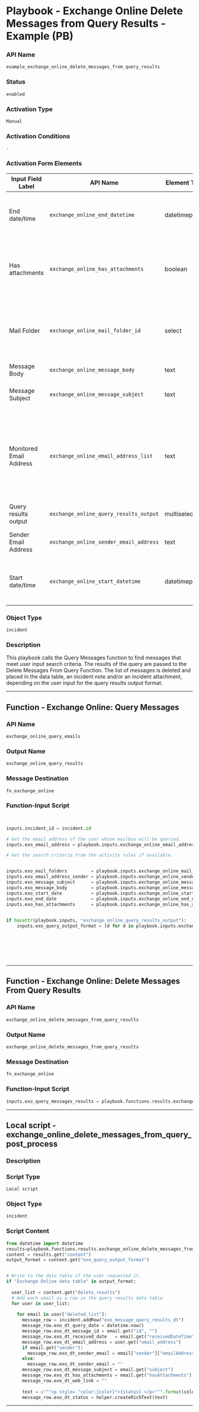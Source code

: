 <!--
    DO NOT MANUALLY EDIT THIS FILE
    THIS FILE IS AUTOMATICALLY GENERATED WITH resilient-sdk codegen
    Generated with resilient-sdk v51.0.1.1.824
-->

# Playbook - Exchange Online Delete Messages from Query Results - Example (PB)

### API Name
`example_exchange_online_delete_messages_from_query_results`

### Status
`enabled`

### Activation Type
`Manual`

### Activation Conditions
`-`

### Activation Form Elements
| Input Field Label | API Name | Element Type | Tooltip | Requirement |
| ----------------- | -------- | ------------ | ------- | ----------- |
| End date/time | `exchange_online_end_datetime` | datetimepicker | Query messages received ending at this date/time. | Optional |
| Has attachments | `exchange_online_has_attachments` | boolean | Return messages which have attachments (Yes) or do not have attachments (No) | Optional |
| Mail Folder | `exchange_online_mail_folder_id` | select | The mailfolder to search. If none is selected, all mail folders are searched. | Optional |
| Message Body | `exchange_online_message_body` | text | - | Optional |
| Message Subject | `exchange_online_message_subject` | text | Text for the message subject to query | Optional |
| Monitored Email Address | `exchange_online_email_address_list` | text | Email addresses to search: a single email address, a comma separated list of email addresses, or "ALL" to search all users | Always |
| Query results output | `exchange_online_query_results_output` | multiselect | - | Always |
| Sender Email Address | `exchange_online_sender_email_address` | text | Enter the email address of the sender | Optional |
| Start date/time | `exchange_online_start_datetime` | datetimepicker | Query messages received starting at this date/time. | Optional |

### Object Type
`incident`

### Description
This playbook calls the Query Messages function to find messages that meet user input search criteria.  The results of the query are passed to the Delete Messages From Query Function.  The list of messages is deleted and placed in the data table, an incident note and/or an incident attachment, depending on the user input for the query results output format.


---
## Function - Exchange Online: Query Messages

### API Name
`exchange_online_query_emails`

### Output Name
`exchange_online_query_results`

### Message Destination
`fn_exchange_online`

### Function-Input Script
```python


inputs.incident_id = incident.id

# Get the email address of the user whose mailbox will be queried.
inputs.exo_email_address = playbook.inputs.exchange_online_email_address_list

# Get the search criteria from the activity rules if available. 


inputs.exo_mail_folders         = playbook.inputs.exchange_online_mail_folder_id
inputs.exo_email_address_sender = playbook.inputs.exchange_online_sender_email_address
inputs.exo_message_subject      = playbook.inputs.exchange_online_message_subject
inputs.exo_message_body         = playbook.inputs.exchange_online_message_body
inputs.exo_start_date           = playbook.inputs.exchange_online_start_datetime
inputs.exo_end_date             = playbook.inputs.exchange_online_end_datetime
inputs.exo_has_attachments      = playbook.inputs.exchange_online_has_attachments

    
if hasattr(playbook.inputs, "exchange_online_query_results_output"):
    inputs.exo_query_output_format = [d for d in playbook.inputs.exchange_online_query_results_output]








```

---
## Function - Exchange Online: Delete Messages From Query Results

### API Name
`exchange_online_delete_messages_from_query_results`

### Output Name
`exchange_online_delete_messages_from_query_results`

### Message Destination
`fn_exchange_online`

### Function-Input Script
```python
inputs.exo_query_messages_results = playbook.functions.results.exchange_online_query_results['raw']

```

---

## Local script - exchange_online_delete_messages_from_query_post_process

### Description


### Script Type
`Local script`

### Object Type
`incident`

### Script Content
```python
from datetime import datetime
results=playbook.functions.results.exchange_online_delete_messages_from_query_results
content = results.get("content")
output_format = content.get("exo_query_output_format")


# Write to the data table if the user requested it.
if "Exchange Online data table" in output_format:
  
  user_list = content.get("delete_results")
  # Add each email as a row in the query results data table
  for user in user_list:
    
    for email in user["deleted_list"]:
      message_row = incident.addRow("exo_message_query_results_dt")
      message_row.exo_dt_query_date = datetime.now()
      message_row.exo_dt_message_id = email.get("id", "")
      message_row.exo_dt_received_date   = email.get("receivedDateTime")
      message_row.exo_dt_email_address = user.get("email_address")
      if email.get("sender"):
        message_row.exo_dt_sender_email = email["sender"]["emailAddress"]["address"]
      else:
        message_row.exo_dt_sender_email = ""
      message_row.exo_dt_message_subject = email.get("subject")
      message_row.exo_dt_has_attachments = email.get("hasAttachments")
      message_row.exo_dt_web_link = ""
      
      text = u"""<p style= "color:{color}">{status} </p>""".format(color="red", status="Deleted")
      message_row.exo_dt_status = helper.createRichText(text)

```

---

